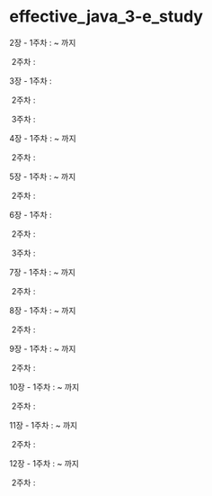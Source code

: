 # effective_java_3-e_study





2장 - 1주차 : ~ 까지

​        2주차 :

3장 - 1주차 :

​        2주차 :

​        3주차 :

4장 - 1주차 : ~ 까지

​        2주차 :

5장 - 1주차 : ~ 까지

​        2주차 :

6장 - 1주차 :

​        2주차 :

​        3주차 :

7장 - 1주차 : ~ 까지

​        2주차 :

8장 - 1주차 : ~ 까지

​        2주차 :

9장 - 1주차 : ~ 까지

​        2주차 :

10장 - 1주차 : ~ 까지

​          2주차 :

11장 - 1주차 : ~ 까지

​          2주차 :

12장 - 1주차 : ~ 까지

​          2주차 :
